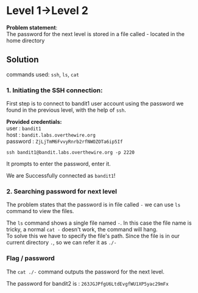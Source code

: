 # Level 1->Level 2
**Problem statement**:
<br>
The password for the next level is stored in a file called - located in the home directory



## Solution
commands used: 
`ssh`, `ls`, `cat`<br>

### 1. Initiating the SSH connection:
First step is to connect to bandit1 user account using the password we found in the previous level, with the help of `ssh`.
<br>

**Provided credentials:** <br>
user : `bandit1` <br>
host : `bandit.labs.overthewire.org`<br>
password : `ZjLjTmM6FvvyRnrb2rfNWOZOTa6ip5If`

`ssh bandit1@bandit.labs.overthewire.org -p 2220`
<br>

It prompts to enter the password, enter it.<br>

We are Successfully connected as `bandit1`!


### 2. Searching password for next level
The problem states that the password is in file called `-` we can use `ls` command to view the files.

The `ls` command shows a single file named `-`. In this case the file name is tricky, a normal `cat -` doesn't work, the command will hang. <br> To solve this
 we have to specify the file's path. Since the file is in our current directory `.`, so we can refer it as `./-`


### Flag / password
The `cat ./-` command outputs the password for the next level.<br>

The password for bandit2 is : `263JGJPfgU6LtdEvgfWU1XP5yac29mFx`